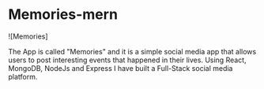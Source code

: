 # Memories-mern


![Memories]

The App is called "Memories" and it is a simple social media app that allows users to post interesting events that happened in their lives. Using React, MongoDB, NodeJs and Express I have built a Full-Stack social media platform.
